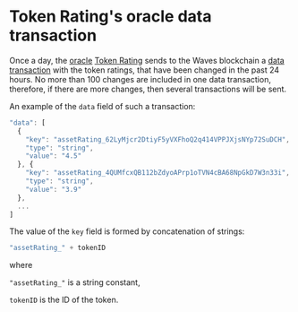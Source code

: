 # Token Rating's oracle data transaction

Once a day, the [oracle](/waves-oracles/oracle.md) [Token Rating](https://oracles.wavesexplorer.com/oracle/3P2eDV4pWJGmPjLGLrW4dsMA53te4gzkwnH) sends to the Waves blockchain a [data transaction](/blockchain/transaction-type/data-transaction.md) with the token ratings, that have been changed in the past 24 hours. No more than 100 changes are included in one data transaction, therefore, if there are more changes, then several transactions will be sent.

An example of the `data` field of such a transaction:

```js
"data": [
  {
    "key": "assetRating_62LyMjcr2DtiyF5yVXFhoQ2q414VPPJXjsNYp72SuDCH",
    "type": "string",
    "value": "4.5"
  }, {
    "key": "assetRating_4QUMfcxQB112bZdyoAPrp1oTVN4cBA68NpGkD7W3n33i",
    "type": "string",
    "value": "3.9"
  },
  ...
]
```

The value of the `key` field is formed by concatenation of strings:

```js
"assetRating_" + tokenID
```

where

`"assetRating_"` is a string constant,

`tokenID` is the ID of the token.
